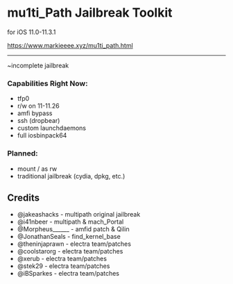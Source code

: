 # mu1ti_Path Jailbreak Toolkit
for iOS 11.0-11.3.1

https://www.markieeee.xyz/mu1ti_path.html

---

~incomplete jailbreak

### Capabilities Right Now:
- tfp0
- r/w on 11-11.26
- amfi bypass
- ssh (dropbear)
- custom launchdaemons
- full iosbinpack64

### Planned:
- mount / as rw
- traditional jailbreak (cydia, dpkg, etc.)

## Credits
- @jakeashacks - multipath original jailbreak
- @i41nbeer - multipath & mach_Portal
- @Morpheus______ - amfid patch & Qilin
- @JonathanSeals - find_kernel_base
- @theninjaprawn - electra team/patches
- @coolstarorg - electra team/patches
- @xerub - electra team/patches
- @stek29 - electra team/patches
- @iBSparkes - electra team/patches
